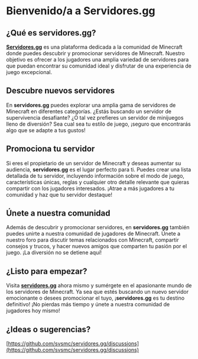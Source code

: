 # Bienvenido/a a **Servidores.gg**

## ¿Qué es **servidores.gg**?

**[Servidores.gg](https://servidores.gg)** es una plataforma dedicada a la comunidad de Minecraft donde puedes descubrir y promocionar servidores de Minecraft. Nuestro objetivo es ofrecer a los jugadores una amplia variedad de servidores para que puedan encontrar su comunidad ideal y disfrutar de una experiencia de juego excepcional.

## Descubre nuevos servidores

En **servidores.gg** puedes explorar una amplia gama de servidores de Minecraft en diferentes categorías. ¿Estás buscando un servidor de supervivencia desafiante? ¿O tal vez prefieres un servidor de minijuegos lleno de diversión? Sea cual sea tu estilo de juego, ¡seguro que encontrarás algo que se adapte a tus gustos!

## Promociona tu servidor

Si eres el propietario de un servidor de Minecraft y deseas aumentar su audiencia, **servidores.gg** es el lugar perfecto para ti. Puedes crear una lista detallada de tu servidor, incluyendo información sobre el modo de juego, características únicas, reglas y cualquier otro detalle relevante que quieras compartir con los jugadores interesados. ¡Atrae a más jugadores a tu comunidad y haz que tu servidor destaque!

## Únete a nuestra comunidad

Además de descubrir y promocionar servidores, en **servidores.gg** también puedes unirte a nuestra comunidad de jugadores de Minecraft. Únete a nuestro foro para discutir temas relacionados con Minecraft, compartir consejos y trucos, y hacer nuevos amigos que comparten tu pasión por el juego. ¡La diversión no se detiene aquí!

## ¿Listo para empezar?

Visita **[servidores.gg](https://servidores.gg)** ahora mismo y sumérgete en el apasionante mundo de los servidores de Minecraft. Ya sea que estés buscando un nuevo servidor emocionante o desees promocionar el tuyo, ¡**servidores.gg** es tu destino definitivo! ¡No pierdas más tiempo y únete a nuestra comunidad de jugadores hoy mismo!

## ¿Ideas o sugerencias?
[https://github.com/svsmc/servidores.gg/discussions](https://github.com/svsmc/servidores.gg/discussions)
